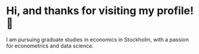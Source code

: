 # Hi, and thanks for visiting my profile! 👋
I am pursuing graduate studies in economics in Stockholm, with a passion for econometrics and data science.






